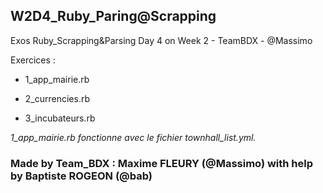 ## W2D4_Ruby_Paring@Scrapping

Exos Ruby_Scrapping&Parsing Day 4 on Week 2 - TeamBDX - @Massimo


Exercices :

+ 1_app_mairie.rb

+ 2_currencies.rb

+ 3_incubateurs.rb

*1_app_mairie.rb fonctionne avec le fichier townhall_list.yml.*

### Made by Team_BDX : Maxime FLEURY (@Massimo) with help by Baptiste ROGEON (@bab)
